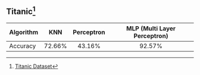 ## Titanic[^titanic_dataset]


| Algorithm        | KNN           | Perceptron  | MLP (Multi Layer Perceptron) |
| ------------- |:-------------:|:-----:|:---:|
| Accuracy | 72.66% | 43.16% | 92.57% |

[^titanic_dataset]: <a href='https://www.kaggle.com/c/titanic/data'>Titanic Dataset</a>
